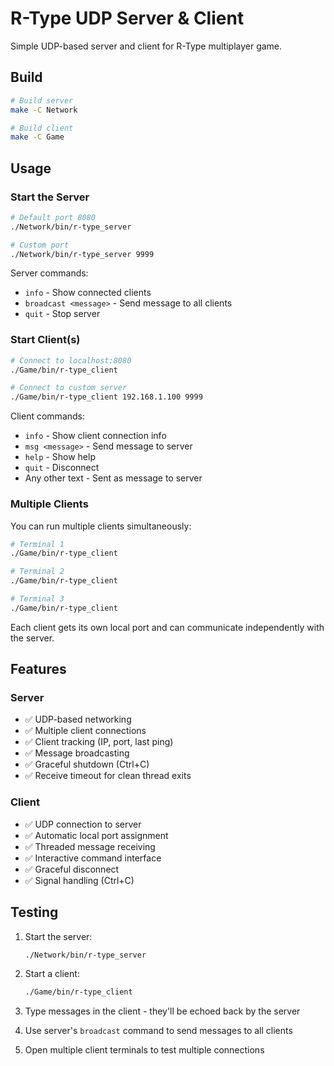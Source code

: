 # R-Type UDP Server & Client

Simple UDP-based server and client for R-Type multiplayer game.

## Build

```bash
# Build server
make -C Network

# Build client  
make -C Game
```

## Usage

### Start the Server

```bash
# Default port 8080
./Network/bin/r-type_server

# Custom port
./Network/bin/r-type_server 9999
```

Server commands:
- `info` - Show connected clients
- `broadcast <message>` - Send message to all clients
- `quit` - Stop server

### Start Client(s)

```bash
# Connect to localhost:8080
./Game/bin/r-type_client

# Connect to custom server
./Game/bin/r-type_client 192.168.1.100 9999
```

Client commands:
- `info` - Show client connection info
- `msg <message>` - Send message to server
- `help` - Show help
- `quit` - Disconnect
- Any other text - Sent as message to server

### Multiple Clients

You can run multiple clients simultaneously:

```bash
# Terminal 1
./Game/bin/r-type_client

# Terminal 2  
./Game/bin/r-type_client

# Terminal 3
./Game/bin/r-type_client
```

Each client gets its own local port and can communicate independently with the server.

## Features

### Server
- ✅ UDP-based networking
- ✅ Multiple client connections  
- ✅ Client tracking (IP, port, last ping)
- ✅ Message broadcasting
- ✅ Graceful shutdown (Ctrl+C)
- ✅ Receive timeout for clean thread exits

### Client
- ✅ UDP connection to server
- ✅ Automatic local port assignment
- ✅ Threaded message receiving
- ✅ Interactive command interface
- ✅ Graceful disconnect
- ✅ Signal handling (Ctrl+C)

## Testing

1. Start the server:
   ```bash
   ./Network/bin/r-type_server
   ```

2. Start a client:
   ```bash
   ./Game/bin/r-type_client
   ```

3. Type messages in the client - they'll be echoed back by the server

4. Use server's `broadcast` command to send messages to all clients

5. Open multiple client terminals to test multiple connections
